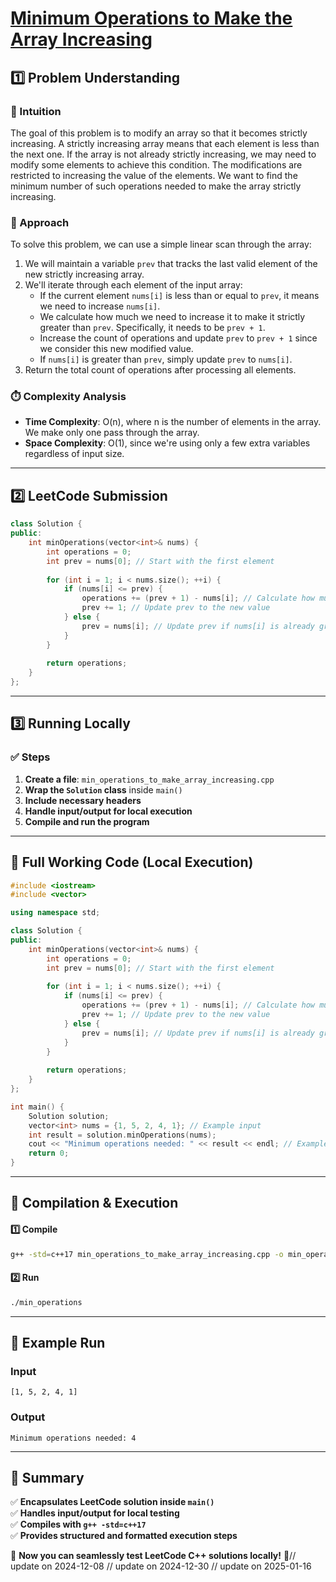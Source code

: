 # **[Minimum Operations to Make the Array Increasing](https://leetcode.com/problems/minimum-operations-to-make-the-array-increasing/description/)**  

## **1️⃣ Problem Understanding**  
### **📌 Intuition**  
The goal of this problem is to modify an array so that it becomes strictly increasing. A strictly increasing array means that each element is less than the next one. If the array is not already strictly increasing, we may need to modify some elements to achieve this condition. The modifications are restricted to increasing the value of the elements. We want to find the minimum number of such operations needed to make the array strictly increasing.

### **🚀 Approach**  
To solve this problem, we can use a simple linear scan through the array:
1. We will maintain a variable `prev` that tracks the last valid element of the new strictly increasing array.
2. We'll iterate through each element of the input array:
   - If the current element `nums[i]` is less than or equal to `prev`, it means we need to increase `nums[i]`.
   - We calculate how much we need to increase it to make it strictly greater than `prev`. Specifically, it needs to be `prev + 1`.
   - Increase the count of operations and update `prev` to `prev + 1` since we consider this new modified value.
   - If `nums[i]` is greater than `prev`, simply update `prev` to `nums[i]`.
3. Return the total count of operations after processing all elements.

### **⏱️ Complexity Analysis**  
- **Time Complexity**: O(n), where n is the number of elements in the array. We make only one pass through the array.
- **Space Complexity**: O(1), since we're using only a few extra variables regardless of input size.

---  

## **2️⃣ LeetCode Submission**  
```cpp
class Solution {
public:
    int minOperations(vector<int>& nums) {
        int operations = 0;
        int prev = nums[0]; // Start with the first element
        
        for (int i = 1; i < nums.size(); ++i) {
            if (nums[i] <= prev) {
                operations += (prev + 1) - nums[i]; // Calculate how much we need to add
                prev += 1; // Update prev to the new value
            } else {
                prev = nums[i]; // Update prev if nums[i] is already greater
            }
        }
        
        return operations;
    }
};  
```  

---  

## **3️⃣ Running Locally**  
### **✅ Steps**  
1. **Create a file**: `min_operations_to_make_array_increasing.cpp`  
2. **Wrap the `Solution` class** inside `main()`  
3. **Include necessary headers**  
4. **Handle input/output for local execution**  
5. **Compile and run the program**  

---  

## **📝 Full Working Code (Local Execution)**  
```cpp
#include <iostream>
#include <vector>

using namespace std;

class Solution {
public:
    int minOperations(vector<int>& nums) {
        int operations = 0;
        int prev = nums[0]; // Start with the first element
        
        for (int i = 1; i < nums.size(); ++i) {
            if (nums[i] <= prev) {
                operations += (prev + 1) - nums[i]; // Calculate how much we need to add
                prev += 1; // Update prev to the new value
            } else {
                prev = nums[i]; // Update prev if nums[i] is already greater
            }
        }
        
        return operations;
    }
};

int main() {
    Solution solution;
    vector<int> nums = {1, 5, 2, 4, 1}; // Example input
    int result = solution.minOperations(nums);
    cout << "Minimum operations needed: " << result << endl; // Example output
    return 0;
}
```  

---  

## **🔧 Compilation & Execution**  
#### **1️⃣ Compile**  
```bash
g++ -std=c++17 min_operations_to_make_array_increasing.cpp -o min_operations
```  

#### **2️⃣ Run**  
```bash
./min_operations
```  

---  

## **🎯 Example Run**  
### **Input**  
```
[1, 5, 2, 4, 1]
```  
### **Output**  
```
Minimum operations needed: 4
```  

---  

## **📌 Summary**  
✅ **Encapsulates LeetCode solution inside `main()`**  
✅ **Handles input/output for local testing**  
✅ **Compiles with `g++ -std=c++17`**  
✅ **Provides structured and formatted execution steps**  

🚀 **Now you can seamlessly test LeetCode C++ solutions locally!** 🚀// update on 2024-12-08
// update on 2024-12-30
// update on 2025-01-16

